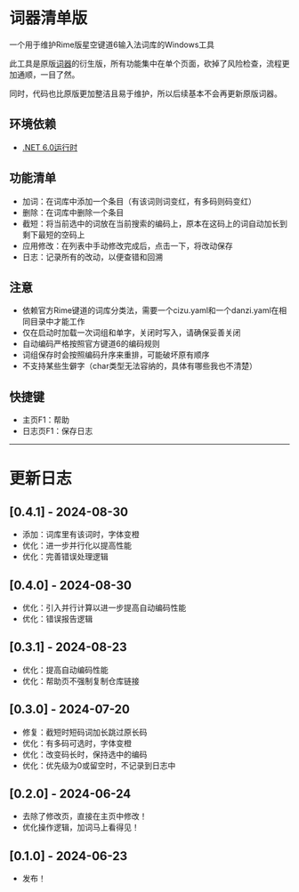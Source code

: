 # 词器清单版

一个用于维护Rime版星空键道6输入法词库的Windows工具

此工具是原版[词器](https://github.com/GarthTB/JDLibManager)的衍生版，所有功能集中在单个页面，砍掉了风险检查，流程更加通顺，一目了然。

同时，代码也比原版更加整洁且易于维护，所以后续基本不会再更新原版词器。

## 环境依赖

- [.NET 6.0运行时](https://dotnet.microsoft.com/zh-cn/download/dotnet/6.0)

## 功能清单

- 加词：在词库中添加一个条目（有该词则词变红，有多码则码变红）
- 删除：在词库中删除一个条目
- 截短：将当前选中的词放在当前搜索的编码上，原本在这码上的词自动加长到剩下最短的空码上
- 应用修改：在列表中手动修改完成后，点击一下，将改动保存
- 日志：记录所有的改动，以便查错和回溯

## 注意

- 依赖官方Rime键道的词库分类法，需要一个cizu.yaml和一个danzi.yaml在相同目录中才能工作
- 仅在启动时加载一次词组和单字，关闭时写入，请确保妥善关闭
- 自动编码严格按照官方键道6的编码规则
- 词组保存时会按照编码升序来重排，可能破坏原有顺序
- 不支持某些生僻字（char类型无法容纳的，具体有哪些我也不清楚）

## 快捷键

- 主页F1：帮助
- 日志页F1：保存日志

---

# 更新日志

## [0.4.1] - 2024-08-30

- 添加：词库里有该词时，字体变橙
- 优化：进一步并行化以提高性能
- 优化：完善错误处理逻辑

## [0.4.0] - 2024-08-30

- 优化：引入并行计算以进一步提高自动编码性能
- 优化：错误报告逻辑

## [0.3.1] - 2024-08-23

- 优化：提高自动编码性能
- 优化：帮助页不强制复制仓库链接

## [0.3.0] - 2024-07-20

- 修复：截短时短码词加长跳过原长码
- 优化：有多码可选时，字体变橙
- 优化：改变码长时，保持选中的编码
- 优化：优先级为0或留空时，不记录到日志中

## [0.2.0] - 2024-06-24

- 去除了修改页，直接在主页中修改！
- 优化操作逻辑，加词马上看得见！

## [0.1.0] - 2024-06-23

- 发布！